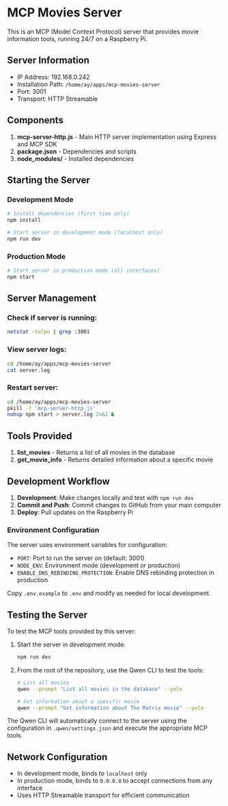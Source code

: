# MCP Movies Server

This is an MCP (Model Context Protocol) server that provides movie information tools, running 24/7 on a Raspberry Pi.

## Server Information

- IP Address: 192.168.0.242
- Installation Path: `/home/ay/apps/mcp-movies-server`
- Port: 3001
- Transport: HTTP Streamable

## Components

1. **mcp-server-http.js** - Main HTTP server implementation using Express and MCP SDK
2. **package.json** - Dependencies and scripts
3. **node_modules/** - Installed dependencies

## Starting the Server

### Development Mode
```bash
# Install dependencies (first time only)
npm install

# Start server in development mode (localhost only)
npm run dev
```

### Production Mode
```bash
# Start server in production mode (all interfaces)
npm start
```

## Server Management

### Check if server is running:
```bash
netstat -tulpn | grep :3001
```

### View server logs:
```bash
cd /home/ay/apps/mcp-movies-server
cat server.log
```

### Restart server:
```bash
cd /home/ay/apps/mcp-movies-server
pkill -f 'mcp-server-http.js'
nohup npm start > server.log 2>&1 &
```

## Tools Provided

1. **list_movies** - Returns a list of all movies in the database
2. **get_movie_info** - Returns detailed information about a specific movie

## Development Workflow

1. **Development**: Make changes locally and test with `npm run dev`
2. **Commit and Push**: Commit changes to GitHub from your main computer
3. **Deploy**: Pull updates on the Raspberry Pi

### Environment Configuration

The server uses environment variables for configuration:
- `PORT`: Port to run the server on (default: 3001)
- `NODE_ENV`: Environment mode (development or production)
- `ENABLE_DNS_REBINDING_PROTECTION`: Enable DNS rebinding protection in production

Copy `.env.example` to `.env` and modify as needed for local development.

## Testing the Server

To test the MCP tools provided by this server:

1. Start the server in development mode:
   ```bash
   npm run dev
   ```

2. From the root of the repository, use the Qwen CLI to test the tools:
   ```bash
   # List all movies
   qwen --prompt "List all movies in the database" --yolo
   
   # Get information about a specific movie
   qwen --prompt "Get information about The Matrix movie" --yolo
   ```

The Qwen CLI will automatically connect to the server using the configuration in `.qwen/settings.json` and execute the appropriate MCP tools.

## Network Configuration

- In development mode, binds to `localhost` only
- In production mode, binds to `0.0.0.0` to accept connections from any interface
- Uses HTTP Streamable transport for efficient communication